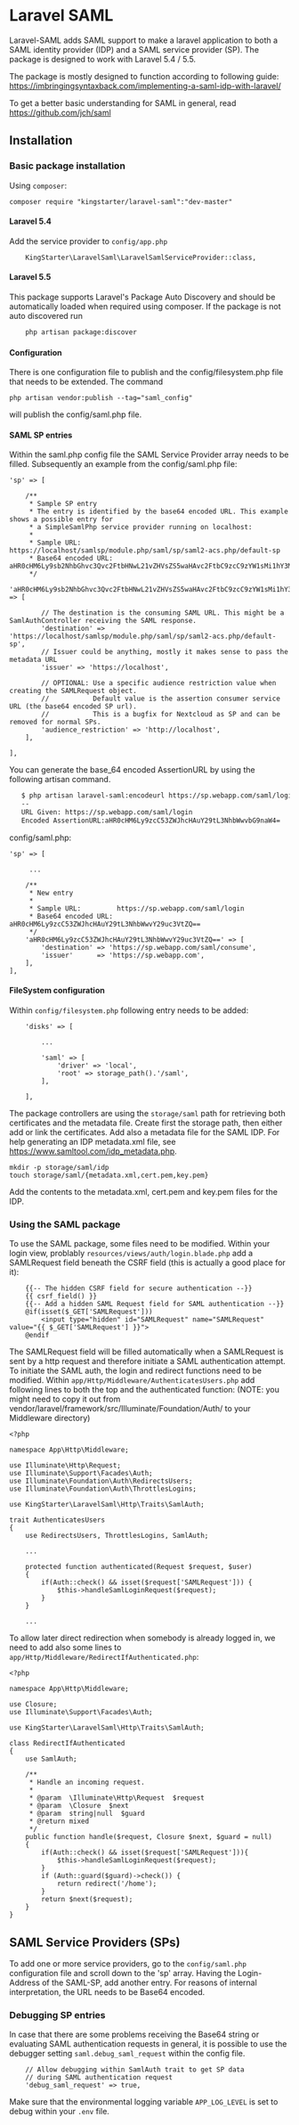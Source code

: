 # Laravel SAML

Laravel-SAML adds SAML support to make a laravel application to both a SAML identity provider (IDP) and a SAML service provider (SP). The package is designed to work with Laravel 5.4 / 5.5.

The package is mostly designed to function according to following guide:
https://imbringingsyntaxback.com/implementing-a-saml-idp-with-laravel/

To get a better basic understanding for SAML in general, read https://github.com/jch/saml

## Installation

### Basic package installation

Using ```composer```: 

``` 
composer require "kingstarter/laravel-saml":"dev-master"
```
#### Laravel 5.4
Add the service provider to ```config/app.php```

```
    KingStarter\LaravelSaml\LaravelSamlServiceProvider::class,
```
#### Laravel 5.5
This package supports Laravel's Package Auto Discovery and should be automatically loaded when required using composer. If the package is not auto discovered run

```bash
    php artisan package:discover
```
#### Configuration
There is one configuration file to publish and the config/filesystem.php file that needs to be extended. The command
```
php artisan vendor:publish --tag="saml_config"
```

will publish the config/saml.php file. 

#### SAML SP entries

Within the saml.php config file the SAML Service Provider array needs to be filled. Subsequently an example from the config/saml.php file:

```
'sp' => [        
    
    /**
     * Sample SP entry
     * The entry is identified by the base64 encoded URL. This example shows a possible entry for
     * a SimpleSamlPhp service provider running on localhost:
     * 
     * Sample URL:         https://localhost/samlsp/module.php/saml/sp/saml2-acs.php/default-sp
     * Base64 encoded URL: aHR0cHM6Ly9sb2NhbGhvc3Qvc2FtbHNwL21vZHVsZS5waHAvc2FtbC9zcC9zYW1sMi1hY3MucGhwL2RlZmF1bHQtc3A=
     */
    'aHR0cHM6Ly9sb2NhbGhvc3Qvc2FtbHNwL21vZHVsZS5waHAvc2FtbC9zcC9zYW1sMi1hY3MucGhwL2RlZmF1bHQtc3A=' => [
    
        // The destination is the consuming SAML URL. This might be a SamlAuthController receiving the SAML response.  
        'destination' => 'https://localhost/samlsp/module.php/saml/sp/saml2-acs.php/default-sp',
        // Issuer could be anything, mostly it makes sense to pass the metadata URL
        'issuer' => 'https://localhost',
        
        // OPTIONAL: Use a specific audience restriction value when creating the SAMLRequest object.
        //           Default value is the assertion consumer service URL (the base64 encoded SP url). 
        //           This is a bugfix for Nextcloud as SP and can be removed for normal SPs.
        'audience_restriction' => 'http://localhost',
    ],
    
],
```

You can generate the base_64 encoded AssertionURL by using the following artisan command.
 
```bash
   $ php artisan laravel-saml:encodeurl https://sp.webapp.com/saml/login
   --
   URL Given: https://sp.webapp.com/saml/login
   Encoded AssertionURL:aHR0cHM6Ly9zcC53ZWJhcHAuY29tL3NhbWwvbG9naW4=
```

config/saml.php:
```
'sp' => [        
    
     ...

    /**
     * New entry
     * 
     * Sample URL:         https://sp.webapp.com/saml/login
     * Base64 encoded URL: aHR0cHM6Ly9zcC53ZWJhcHAuY29tL3NhbWwvY29uc3VtZQ==
     */
    'aHR0cHM6Ly9zcC53ZWJhcHAuY29tL3NhbWwvY29uc3VtZQ==' => [
        'destination' => 'https://sp.webapp.com/saml/consume',
        'issuer'      => 'https://sp.webapp.com',
    ],
],
```

#### FileSystem configuration 

Within ```config/filesystem.php``` following entry needs to be added:
```
    'disks' => [

        ...
        
        'saml' => [
            'driver' => 'local',
            'root' => storage_path().'/saml',
        ],

    ],
```

The package controllers are using the ```storage/saml``` path for retrieving both certificates and the metadata file. Create first the storage path, then either add or link the certificates. Add also a metadata file for the SAML IDP. For help generating an IDP metadata.xml file, see https://www.samltool.com/idp_metadata.php.

```
mkdir -p storage/saml/idp
touch storage/saml/{metadata.xml,cert.pem,key.pem}
```

Add the contents to the metadata.xml, cert.pem and key.pem files for the IDP. 

### Using the SAML package

To use the SAML package, some files need to be modified. Within your login view, problably ```resources/views/auth/login.blade.php``` add a SAMLRequest field beneath the CSRF field (this is actually a good place for it):
```
    {{-- The hidden CSRF field for secure authentication --}}
    {{ csrf_field() }}
    {{-- Add a hidden SAML Request field for SAML authentication --}}
    @if(isset($_GET['SAMLRequest']))
        <input type="hidden" id="SAMLRequest" name="SAMLRequest" value="{{ $_GET['SAMLRequest'] }}">
    @endif
```

The SAMLRequest field will be filled automatically when a SAMLRequest is sent by a http request and therefore initiate a SAML authentication attempt. To initiate the SAML auth, the login and redirect functions need to be modified. Within ```app/Http/Middleware/AuthenticatesUsers.php``` add following lines to both the top and the authenticated function: 
(NOTE: you might need to copy it out from vendor/laravel/framework/src/Illuminate/Foundation/Auth/ to your Middleware directory) 

```
<?php

namespace App\Http\Middleware;

use Illuminate\Http\Request;
use Illuminate\Support\Facades\Auth;
use Illuminate\Foundation\Auth\RedirectsUsers;
use Illuminate\Foundation\Auth\ThrottlesLogins;

use KingStarter\LaravelSaml\Http\Traits\SamlAuth;

trait AuthenticatesUsers
{
    use RedirectsUsers, ThrottlesLogins, SamlAuth;
    
    ...

    protected function authenticated(Request $request, $user)
    {
        if(Auth::check() && isset($request['SAMLRequest'])) {
            $this->handleSamlLoginRequest($request);
        }
    }
    
    ...
```

To allow later direct redirection when somebody is already logged in, we need to add also some lines to ```app/Http/Middleware/RedirectIfAuthenticated.php```:
```
<?php

namespace App\Http\Middleware;

use Closure;
use Illuminate\Support\Facades\Auth;

use KingStarter\LaravelSaml\Http\Traits\SamlAuth;

class RedirectIfAuthenticated
{
    use SamlAuth;
    
    /**
     * Handle an incoming request.
     *
     * @param  \Illuminate\Http\Request  $request
     * @param  \Closure  $next
     * @param  string|null  $guard
     * @return mixed
     */
    public function handle($request, Closure $next, $guard = null)
    {
        if(Auth::check() && isset($request['SAMLRequest'])){  
            $this->handleSamlLoginRequest($request);
        }
        if (Auth::guard($guard)->check()) {
            return redirect('/home');
        }
        return $next($request);
    }
}
```

## SAML Service Providers (SPs)

To add one or more service providers, go to the ```config/saml.php``` configuration file and scroll down to the 'sp' array. Having the Login-Address of the SAML-SP, add another entry. For reasons of internal interpretation, the URL needs to be Base64 encoded. 

### Debugging SP entries

In case that there are some problems receiving the Base64 string or evaluating SAML authentication requests in general, it is possible to use the debugger setting ```saml.debug_saml_request``` within the config file. 

```
    // Allow debugging within SamlAuth trait to get SP data  
    // during SAML authentication request
    'debug_saml_request' => true,
```

Make sure that the environmental logging variable ```APP_LOG_LEVEL``` is set to debug within your ```.env``` file.

